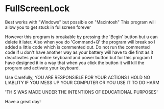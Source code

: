 # FullScreenLock
Best works with "Windows" but possible on "Macintosh"
This program will allow you to get stuck in fullscreen forever

However this program is breakable by pressing the 'Begin' button but u can delete it later.
Also when you do 'Command+Q' the program will break so I added a little code which is commented out.
Do not run the commented code if u don't have another way as your battery will have to die first as it deactivates your entire keyboard and power button but for this program I have designed it in a way that when you click the button it will kill the program and activate your keyboard.

Use Carefully, YOU ARE RESPONSIBLE FOR YOUR ACTIONS
I HOLD NO LIABLITY IF YOU MESS UP YOUR COMPUTER OR YOU USE IT TO DO HARM

'THIS WAS MADE UNDER THE INTENTIONS OF EDUCATIONAL PURPOSES'

Have a great day!

